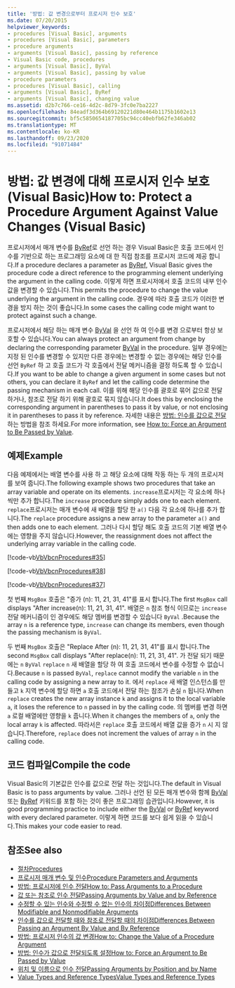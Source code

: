 ```yaml
---
title: '방법: 값 변경으로부터 프로시저 인수 보호'
ms.date: 07/20/2015
helpviewer_keywords:
- procedures [Visual Basic], arguments
- procedures [Visual Basic], parameters
- procedure arguments
- arguments [Visual Basic], passing by reference
- Visual Basic code, procedures
- arguments [Visual Basic], ByVal
- arguments [Visual Basic], passing by value
- procedure parameters
- procedures [Visual Basic], calling
- arguments [Visual Basic], ByRef
- arguments [Visual Basic], changing value
ms.assetid: d2b7c766-ce16-4d2c-8d79-3fc0e7ba2227
ms.openlocfilehash: 84eadf3d364b69120221d80e464b1175b1602e13
ms.sourcegitcommit: bf5c5850654187705bc94cc40ebfb62fe346ab02
ms.translationtype: MT
ms.contentlocale: ko-KR
ms.lasthandoff: 09/23/2020
ms.locfileid: "91071484"
---
```

# <a name="how-to-protect-a-procedure-argument-against-value-changes-visual-basic"></a><span data-ttu-id="5577b-102">방법: 값 변경에 대해 프로시저 인수 보호(Visual Basic)</span><span class="sxs-lookup"><span data-stu-id="5577b-102">How to: Protect a Procedure Argument Against Value Changes (Visual Basic)</span></span>

<span data-ttu-id="5577b-103">프로시저에서 매개 변수를 [ByRef](../../../language-reference/modifiers/byref.md)로 선언 하는 경우 Visual Basic은 호출 코드에서 인수를 기반으로 하는 프로그래밍 요소에 대 한 직접 참조를 프로시저 코드에 제공 합니다.</span><span class="sxs-lookup"><span data-stu-id="5577b-103">If a procedure declares a parameter as [ByRef](../../../language-reference/modifiers/byref.md), Visual Basic gives the procedure code a direct reference to the programming element underlying the argument in the calling code.</span></span> <span data-ttu-id="5577b-104">이렇게 하면 프로시저에서 호출 코드의 내부 인수 값을 변경할 수 있습니다.</span><span class="sxs-lookup"><span data-stu-id="5577b-104">This permits the procedure to change the value underlying the argument in the calling code.</span></span> <span data-ttu-id="5577b-105">경우에 따라 호출 코드가 이러한 변경을 방지 하는 것이 좋습니다.</span><span class="sxs-lookup"><span data-stu-id="5577b-105">In some cases the calling code might want to protect against such a change.</span></span>  
  
 <span data-ttu-id="5577b-106">프로시저에서 해당 하는 매개 변수 [ByVal](../../../language-reference/modifiers/byval.md) 을 선언 하 여 인수를 변경 으로부터 항상 보호할 수 있습니다.</span><span class="sxs-lookup"><span data-stu-id="5577b-106">You can always protect an argument from change by declaring the corresponding parameter [ByVal](../../../language-reference/modifiers/byval.md) in the procedure.</span></span> <span data-ttu-id="5577b-107">일부 경우에는 지정 된 인수를 변경할 수 있지만 다른 경우에는 변경할 수 없는 경우에는 해당 인수를 선언 `ByRef` 하 고 호출 코드가 각 호출에서 전달 메커니즘을 결정 하도록 할 수 있습니다.</span><span class="sxs-lookup"><span data-stu-id="5577b-107">If you want to be able to change a given argument in some cases but not others, you can declare it `ByRef` and let the calling code determine the passing mechanism in each call.</span></span> <span data-ttu-id="5577b-108">이를 위해 해당 인수를 괄호로 묶어 값으로 전달 하거나, 참조로 전달 하기 위해 괄호로 묶지 않습니다.</span><span class="sxs-lookup"><span data-stu-id="5577b-108">It does this by enclosing the corresponding argument in parentheses to pass it by value, or not enclosing it in parentheses to pass it by reference.</span></span> <span data-ttu-id="5577b-109">자세한 내용은 [방법: 인수를 값으로 전달](./how-to-force-an-argument-to-be-passed-by-value.md)하는 방법을 참조 하세요.</span><span class="sxs-lookup"><span data-stu-id="5577b-109">For more information, see [How to: Force an Argument to Be Passed by Value](./how-to-force-an-argument-to-be-passed-by-value.md).</span></span>  
  
## <a name="example"></a><span data-ttu-id="5577b-110">예제</span><span class="sxs-lookup"><span data-stu-id="5577b-110">Example</span></span>  

 <span data-ttu-id="5577b-111">다음 예제에서는 배열 변수를 사용 하 고 해당 요소에 대해 작동 하는 두 개의 프로시저를 보여 줍니다.</span><span class="sxs-lookup"><span data-stu-id="5577b-111">The following example shows two procedures that take an array variable and operate on its elements.</span></span> <span data-ttu-id="5577b-112">`increase`프로시저는 각 요소에 하나씩만 추가 합니다.</span><span class="sxs-lookup"><span data-stu-id="5577b-112">The `increase` procedure simply adds one to each element.</span></span> <span data-ttu-id="5577b-113">`replace`프로시저는 매개 변수에 새 배열을 할당 한 `a()` 다음 각 요소에 하나를 추가 합니다.</span><span class="sxs-lookup"><span data-stu-id="5577b-113">The `replace` procedure assigns a new array to the parameter `a()` and then adds one to each element.</span></span> <span data-ttu-id="5577b-114">그러나 다시 할당 해도 호출 코드의 기본 배열 변수에는 영향을 주지 않습니다.</span><span class="sxs-lookup"><span data-stu-id="5577b-114">However, the reassignment does not affect the underlying array variable in the calling code.</span></span>  
  
 [!code-vb[VbVbcnProcedures#35](~/samples/snippets/visualbasic/VS_Snippets_VBCSharp/VbVbcnProcedures/VB/Class1.vb#35)]  
  
 [!code-vb[VbVbcnProcedures#38](~/samples/snippets/visualbasic/VS_Snippets_VBCSharp/VbVbcnProcedures/VB/Class1.vb#38)]  
  
 [!code-vb[VbVbcnProcedures#37](~/samples/snippets/visualbasic/VS_Snippets_VBCSharp/VbVbcnProcedures/VB/Class1.vb#37)]  
  
 <span data-ttu-id="5577b-115">첫 번째 `MsgBox` 호출은 "증가 (n): 11, 21, 31, 41"를 표시 합니다.</span><span class="sxs-lookup"><span data-stu-id="5577b-115">The first `MsgBox` call displays "After increase(n): 11, 21, 31, 41".</span></span> <span data-ttu-id="5577b-116">배열은 `n` 참조 형식 이므로는 `increase` 전달 메커니즘이 인 경우에도 해당 멤버를 변경할 수 있습니다 `ByVal` .</span><span class="sxs-lookup"><span data-stu-id="5577b-116">Because the array `n` is a reference type, `increase` can change its members, even though the passing mechanism is `ByVal`.</span></span>  
  
 <span data-ttu-id="5577b-117">두 번째 `MsgBox` 호출은 "Replace After (n): 11, 21, 31, 41"를 표시 합니다.</span><span class="sxs-lookup"><span data-stu-id="5577b-117">The second `MsgBox` call displays "After replace(n): 11, 21, 31, 41".</span></span> <span data-ttu-id="5577b-118">가 전달 되기 때문에는 `n` `ByVal` `replace` `n` 새 배열을 할당 하 여 호출 코드에서 변수를 수정할 수 없습니다.</span><span class="sxs-lookup"><span data-stu-id="5577b-118">Because `n` is passed `ByVal`, `replace` cannot modify the variable `n` in the calling code by assigning a new array to it.</span></span> <span data-ttu-id="5577b-119">에서 `replace` 새 배열 인스턴스를 만들고 `k` 지역 변수에 할당 하면 `a` 호출 코드에서 전달 하는 참조가 손실 `n` 됩니다.</span><span class="sxs-lookup"><span data-stu-id="5577b-119">When `replace` creates the new array instance `k` and assigns it to the local variable `a`, it loses the reference to `n` passed in by the calling code.</span></span> <span data-ttu-id="5577b-120">의 멤버를 변경 하면 `a` 로컬 배열에만 영향을 `k` 줍니다.</span><span class="sxs-lookup"><span data-stu-id="5577b-120">When it changes the members of `a`, only the local array `k` is affected.</span></span> <span data-ttu-id="5577b-121">따라서은 `replace` 호출 코드에서 배열 값을 증가 `n` 시 지 않습니다.</span><span class="sxs-lookup"><span data-stu-id="5577b-121">Therefore, `replace` does not increment the values of array `n` in the calling code.</span></span>  
  
## <a name="compile-the-code"></a><span data-ttu-id="5577b-122">코드 컴파일</span><span class="sxs-lookup"><span data-stu-id="5577b-122">Compile the code</span></span>  

 <span data-ttu-id="5577b-123">Visual Basic의 기본값은 인수를 값으로 전달 하는 것입니다.</span><span class="sxs-lookup"><span data-stu-id="5577b-123">The default in Visual Basic is to pass arguments by value.</span></span> <span data-ttu-id="5577b-124">그러나 선언 된 모든 매개 변수와 함께 [ByVal](../../../language-reference/modifiers/byval.md) 또는 [ByRef](../../../language-reference/modifiers/byref.md) 키워드를 포함 하는 것이 좋은 프로그래밍 습관입니다.</span><span class="sxs-lookup"><span data-stu-id="5577b-124">However, it is good programming practice to include either the [ByVal](../../../language-reference/modifiers/byval.md) or [ByRef](../../../language-reference/modifiers/byref.md) keyword with every declared parameter.</span></span> <span data-ttu-id="5577b-125">이렇게 하면 코드를 보다 쉽게 읽을 수 있습니다.</span><span class="sxs-lookup"><span data-stu-id="5577b-125">This makes your code easier to read.</span></span>  
  
## <a name="see-also"></a><span data-ttu-id="5577b-126">참조</span><span class="sxs-lookup"><span data-stu-id="5577b-126">See also</span></span>

- [<span data-ttu-id="5577b-127">절차</span><span class="sxs-lookup"><span data-stu-id="5577b-127">Procedures</span></span>](./index.md)
- [<span data-ttu-id="5577b-128">프로시저 매개 변수 및 인수</span><span class="sxs-lookup"><span data-stu-id="5577b-128">Procedure Parameters and Arguments</span></span>](./procedure-parameters-and-arguments.md)
- [<span data-ttu-id="5577b-129">방법: 프로시저에 인수 전달</span><span class="sxs-lookup"><span data-stu-id="5577b-129">How to: Pass Arguments to a Procedure</span></span>](./how-to-pass-arguments-to-a-procedure.md)
- [<span data-ttu-id="5577b-130">값 또는 참조로 인수 전달</span><span class="sxs-lookup"><span data-stu-id="5577b-130">Passing Arguments by Value and by Reference</span></span>](./passing-arguments-by-value-and-by-reference.md)
- [<span data-ttu-id="5577b-131">수정할 수 있는 인수와 수정할 수 없는 인수의 차이점</span><span class="sxs-lookup"><span data-stu-id="5577b-131">Differences Between Modifiable and Nonmodifiable Arguments</span></span>](./differences-between-modifiable-and-nonmodifiable-arguments.md)
- [<span data-ttu-id="5577b-132">인수를 값으로 전달할 때와 참조로 전달할 때의 차이점</span><span class="sxs-lookup"><span data-stu-id="5577b-132">Differences Between Passing an Argument By Value and By Reference</span></span>](./differences-between-passing-an-argument-by-value-and-by-reference.md)
- [<span data-ttu-id="5577b-133">방법: 프로시저 인수의 값 변경</span><span class="sxs-lookup"><span data-stu-id="5577b-133">How to: Change the Value of a Procedure Argument</span></span>](./how-to-change-the-value-of-a-procedure-argument.md)
- [<span data-ttu-id="5577b-134">방법: 인수가 값으로 전달되도록 설정</span><span class="sxs-lookup"><span data-stu-id="5577b-134">How to: Force an Argument to Be Passed by Value</span></span>](./how-to-force-an-argument-to-be-passed-by-value.md)
- [<span data-ttu-id="5577b-135">위치 및 이름으로 인수 전달</span><span class="sxs-lookup"><span data-stu-id="5577b-135">Passing Arguments by Position and by Name</span></span>](./passing-arguments-by-position-and-by-name.md)
- [<span data-ttu-id="5577b-136">Value Types and Reference Types</span><span class="sxs-lookup"><span data-stu-id="5577b-136">Value Types and Reference Types</span></span>](../data-types/value-types-and-reference-types.md)
